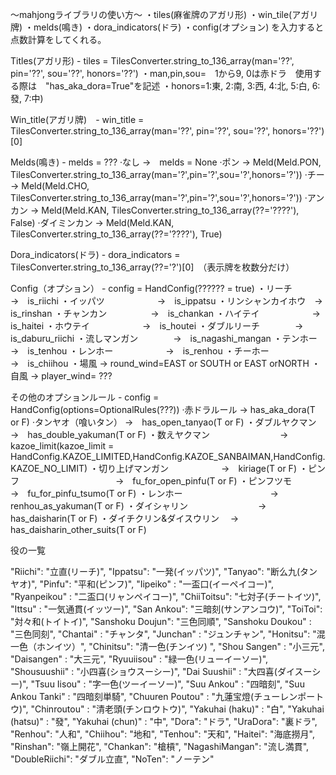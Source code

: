 〜mahjongライブラリの使い方〜
・tiles(麻雀牌のアガリ形)
・win_tile(アガリ牌)
・melds(鳴き)
・dora_indicators(ドラ)
・config(オプション)  を入力すると点数計算をしてくれる。

Titles(アガリ形) - tiles = TilesConverter.string_to_136_array(man='??', pin='??', sou='??', honors='??')
・man,pin,sou=　1から9, 0は赤ドラ　使用する際は　"has_aka_dora=True"を記述
・honors=1:東, 2:南, 3:西, 4:北, 5:白, 6:發, 7:中)

Win_title(アガリ牌)　- win_title = TilesConverter.string_to_136_array(man='??', pin='??', sou='??', honors='??')[0]

Melds(鳴き) - melds = ???
·なし         →　melds = None
·ポン         → Meld(Meld.PON, TilesConverter.string_to_136_array(man='?',pin='?',sou='?',honors='?'))
·チー         → Meld(Meld.CHO, TilesConverter.string_to_136_array(man='?',pin='?',sou='?',honors='?'))
·アンカン      → Meld(Meld.KAN, TilesConverter.string_to_136_array(??='????'), False)
·ダイミンカン   → Meld(Meld.KAN, TilesConverter.string_to_136_array(??='????'), True)

Dora_indicators(ドラ) - dora_indicators = TilesConverter.string_to_136_array(??='?')[0]　（表示牌を枚数分だけ）


Config（オプション） - config = HandConfig(?????? = true)
・リーチ　　　　　　　→　is_riichi
・イッパツ　　　　　　→　is_ippatsu
・リンシャンカイホウ　→　is_rinshan
・チャンカン　　　　　→　is_chankan
・ハイテイ　　　　　　→　is_haitei
・ホウテイ　　　　　　→　is_houtei
・ダブルリーチ　　　　→　is_daburu_riichi
・流しマンガン　　　　→　is_nagashi_mangan
・テンホー　　　　　　→　is_tenhou
・レンホー　　　　　　→　is_renhou
・チーホー　　　　　　→　is_chiihou
・場風             →  round_wind=EAST or SOUTH or EAST orNORTH
・自風             → player_wind= ???


その他のオプションルール - config = HandConfig(options=OptionalRules(???))
·赤ドラルール              → has_aka_dora(T or F)
·タンヤオ（喰いタン）       →　has_open_tanyao(T or F)
・ダブルヤクマン　　　　　　　→　has_double_yakuman(T or F)
・数えヤクマン　　　　　　　　→　kazoe_limit(kazoe_limit = HandConfig.KAZOE_LIMITED,HandConfig.KAZOE_SANBAIMAN,HandConfig.KAZOE_NO_LIMIT)
・切り上げマンガン　　　　　　→　kiriage(T or F)
・ピンフ　　　　　　　　　　　→　fu_for_open_pinfu(T or F)
・ピンフツモ　　　　　　　　　→　fu_for_pinfu_tsumo(T or F)
・レンホー　　　　　　　　　　→　renhou_as_yakuman(T or F)
・ダイシャリン　　　　　　　　→　has_daisharin(T or F)
・ダイチクリン&ダイスウリン　 →　has_daisharin_other_suits(T or F)

役の一覧

"Riichi": "立直(リーチ)",
"Ippatsu": "一発(イッパツ)",
"Tanyao": "断么九(タンヤオ)",
"Pinfu": "平和(ピンフ)",
"Iipeiko" : "一盃口(イーペイコー)",
"Ryanpeikou" : "二盃口(リャンペイコー)",
"ChiiToitsu": "七対子(チートイツ)",
"Ittsu" : "一気通貫(イッツー)",
"San Ankou": "三暗刻(サンアンコウ)",
"ToiToi": "対々和(トイトイ)",
"Sanshoku Doujun": "三色同順",
"Sanshoku Doukou" : "三色同刻",
"Chantai" : "チャンタ",
"Junchan" : "ジュンチャン",
"Honitsu": "混一色（ホンイツ）",
"Chinitsu": "清一色(チンイツ) ",
"Shou Sangen" : "小三元",
"Daisangen" : "大三元",
"Ryuuiisou" : "緑一色(リューイーソー)",
"Shousuushii" : "小四喜(ショウスーシー)",
"Dai Suushii" : "大四喜(ダイスーシー)",
"Tsuu Iisou" : "字一色(ツーイーソー)",
"Suu Ankou" : "四暗刻",
"Suu Ankou Tanki" : "四暗刻単騎",
"Chuuren Poutou" : "九蓮宝燈(チューレンポートウ)",
"Chinroutou" : "清老頭(チンロウトウ)",
"Yakuhai (haku)" : "白",
"Yakuhai　(hatsu)" : "發",
"Yakuhai (chun)" : "中",
"Dora": "ドラ",
"UraDora": "裏ドラ",
"Renhou": "人和",
"Chiihou": "地和",
"Tenhou": "天和",
"Haitei": "海底撈月",
"Rinshan": "嶺上開花",
"Chankan": "槍槓",
"NagashiMangan": "流し満貫",
"DoubleRiichi": "ダブル立直",
"NoTen": "ノーテン"